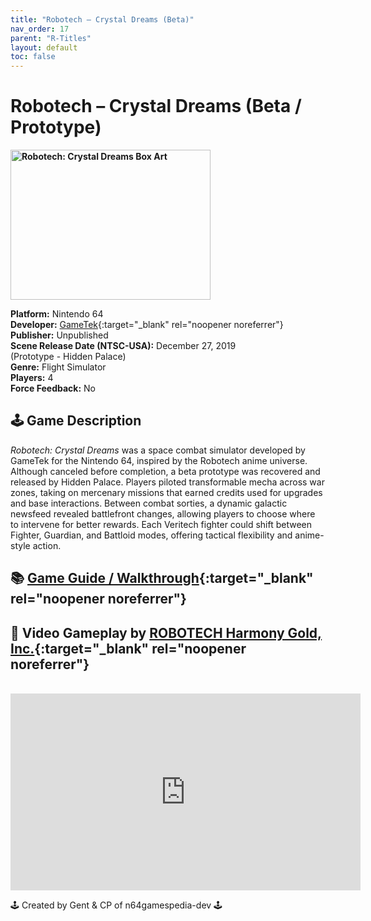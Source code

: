 ```yaml
---
title: "Robotech – Crystal Dreams (Beta)"
nav_order: 17
parent: "R-Titles"
layout: default
toc: false
---
```


# Robotech – Crystal Dreams (Beta / Prototype)

<b>
<img src="https://images.launchbox-app.com/1cf02983-9f19-47d6-b8db-01cdf5268723.jpg" alt="Robotech: Crystal Dreams Box Art" width="320" height="240" />
</b>

**Platform:** Nintendo 64  
**Developer:** [GameTek](https://en.wikipedia.org/wiki/GameTek){:target="_blank" rel="noopener noreferrer"}  
**Publisher:** Unpublished  
**Scene Release Date (NTSC-USA):** December 27, 2019  
(Prototype - Hidden Palace)  
**Genre:** Flight Simulator  
**Players:** 4  
**Force Feedback:** No  

## 🕹️ Game Description
*Robotech: Crystal Dreams* was a space combat simulator developed by GameTek for the Nintendo 64, inspired by the Robotech anime universe. Although canceled before completion, a beta prototype was recovered and released by Hidden Palace. Players piloted transformable mecha across war zones, taking on mercenary missions that earned credits used for upgrades and base interactions. Between combat sorties, a dynamic galactic newsfeed revealed battlefront changes, allowing players to choose where to intervene for better rewards. Each Veritech fighter could shift between Fighter, Guardian, and Battloid modes, offering tactical flexibility and anime-style action.

## 📚 [Game Guide / Walkthrough](https://gamefaqs.gamespot.com/n64/720852-robotech-crystal-dreams/faqs/68363){:target="_blank" rel="noopener noreferrer"}

## 🎥 Video Gameplay by [ROBOTECH Harmony Gold, Inc.](https://www.youtube.com/channel/UCcEDxQBeLQWreDW_gudgDCA){:target="_blank" rel="noopener noreferrer"}
<br />  
<iframe width="560" height="315" src="https://www.youtube.com/embed/uVahB6DKO-E" title="Robotech: Crystal Dreams (Beta) Gameplay" frameborder="0" allowfullscreen></iframe>

🕹️ Created by Gent & CP of n64gamespedia-dev 🕹️  
<!-- Vault Format: n64gamespedia-dev -->  
<!-- Protocol Source: _vault-specs/format-protocol.md -->
